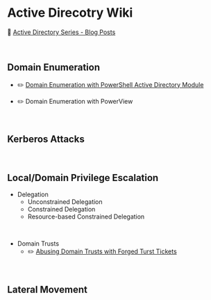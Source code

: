 # Active Direcotry Wiki

🔎 [Active Directory Series - Blog Posts](https://medium.com/r3d-buck3t/https-medium-com-r3d-buck3t-ad-series/home)


<p>&nbsp;</p>

## Domain Enumeration 
- ✏️ [Domain Enumeration with PowerShell Active Directory Module](https://github.com/nairuzabulhul/R3d-Buck3T/blob/master/Active%20Directory/Domain%20Enumeration%20with%20PowerShell%20Active%20Directory%20Module.md)

- ✏️ Domain Enumeration with PowerView


<p>&nbsp;</p>

## Kerberos Attacks 

<p>&nbsp;</p>

## Local/Domain Privilege Escalation

- Delegation
  - Unconstrained Delegation
  - Constrained Delegation 
  - Resource-based Constrained Delegation 

&nbsp;
- Domain Trusts
   - ✏️ [Abusing Domain Trusts with Forged Turst Tickets](https://github.com/nairuzabulhul/R3d-Buck3T/blob/master/Active%20Directory/Domain%20Trusts%20-%20Forging%20Trust%20Tickets.md)
 
<p>&nbsp;</p>

## Lateral Movement

